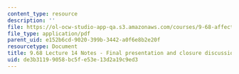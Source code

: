 ```yaml
---
content_type: resource
description: ''
file: https://ol-ocw-studio-app-qa.s3.amazonaws.com/courses/9-68-affect-neurobiological-psychological-and-sociocultural-counterparts-of-feelings-spring-2013/de3b31199058bc5fe53e13d2a19c9ed3_MIT9_68S13_Lect14.pdf
file_type: application/pdf
parent_uid: e152b6cd-9020-399b-3442-a0f6e8b2e20f
resourcetype: Document
title: 9.68 Lecture 14 Notes - Final presentation and closure discussion
uid: de3b3119-9058-bc5f-e53e-13d2a19c9ed3
---
```

